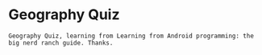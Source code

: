 Geography Quiz
===================================
	Geography Quiz, learning from Learning from Android programming: the big nerd ranch guide. Thanks.
